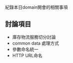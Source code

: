 
<!--
---
marp: true
theme: uncover
---

-->
紀錄本日domain開會的相關事項

## 討論項目

- 庫存物流服務切分討論
- common data 處理方式
- 參數命名統一
- HTTP URL命名